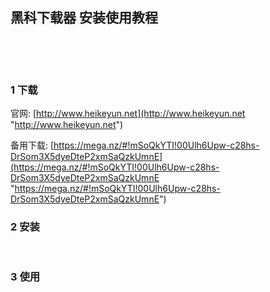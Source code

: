 ## 黑科下载器 安装使用教程  

​    

​    

### 1 下载  

官网: [http://www.heikeyun.net](http://www.heikeyun.net "http://www.heikeyun.net")  

备用下载: [https://mega.nz/#!mSoQkYTI!00Ulh6Upw-c28hs-DrSom3X5dyeDteP2xmSaQzkUmnE](https://mega.nz/#!mSoQkYTI!00Ulh6Upw-c28hs-DrSom3X5dyeDteP2xmSaQzkUmnE "https://mega.nz/#!mSoQkYTI!00Ulh6Upw-c28hs-DrSom3X5dyeDteP2xmSaQzkUmnE")  

### 2 安装    

​    

### 3 使用  



